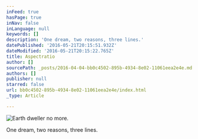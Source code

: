 ```yaml
---
inFeed: true
hasPage: true
inNav: false
inLanguage: null
keywords: []
description: 'One dream, two reasons, three lines.'
datePublished: '2016-05-21T20:15:51.932Z'
dateModified: '2016-05-21T20:15:22.765Z'
title: Aspectratio
author: []
sourcePath: _posts/2016-04-04-bb0c4502-895b-4934-8e02-11061eea2e4e.md
authors: []
publisher: null
starred: false
url: bb0c4502-895b-4934-8e02-11061eea2e4e/index.html
_type: Article

---
```

![Earth dweller no more.](https://the-grid-user-content.s3-us-west-2.amazonaws.com/90bc0aa3-d06b-4e30-b0f7-33f9bb36d351.jpg)

One dream, two reasons, three lines.